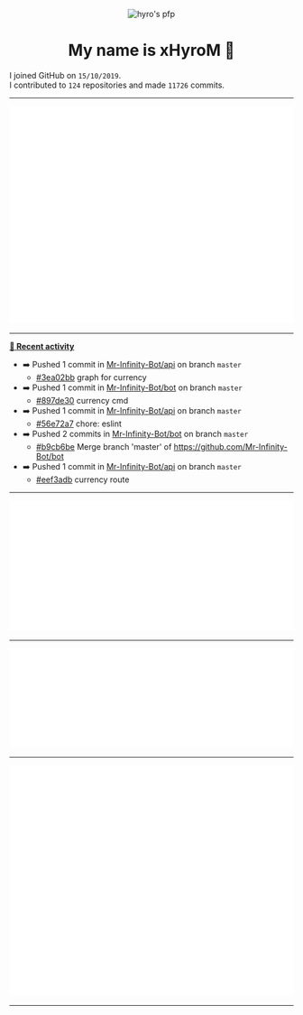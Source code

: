 <p align="center">
    <img src="https://avatars.githubusercontent.com/u/56601352" width="192" alt="hyro's pfp" />
    <h1 align="center">My name is xHyroM 👋</h1>
</p>

I joined GitHub on `15/10/2019`.  
I contributed to `124` repositories and made `11726` commits.  

___

<img src="https://github.com/xHyroM/xHyroM/blob/master/.cache/base.svg">

___

**[📰 Recent activity](https://github.com/xHyroM)**
* ➡️ Pushed 1 commit in [Mr-Infinity-Bot/api](https://github.com/Mr-Infinity-Bot/api) on branch `master`
  * [#3ea02bb](https://github.com/Mr-Infinity-Bot/api/commit/3ea02bb) graph for currency
* ➡️ Pushed 1 commit in [Mr-Infinity-Bot/bot](https://github.com/Mr-Infinity-Bot/bot) on branch `master`
  * [#897de30](https://github.com/Mr-Infinity-Bot/bot/commit/897de30) currency cmd
* ➡️ Pushed 1 commit in [Mr-Infinity-Bot/api](https://github.com/Mr-Infinity-Bot/api) on branch `master`
  * [#56e72a7](https://github.com/Mr-Infinity-Bot/api/commit/56e72a7) chore: eslint
* ➡️ Pushed 2 commits in [Mr-Infinity-Bot/bot](https://github.com/Mr-Infinity-Bot/bot) on branch `master`
  * [#b9cb6be](https://github.com/Mr-Infinity-Bot/bot/commit/b9cb6be) Merge branch &#39;master&#39; of https://github.com/Mr-Infinity-Bot/bot
* ➡️ Pushed 1 commit in [Mr-Infinity-Bot/api](https://github.com/Mr-Infinity-Bot/api) on branch `master`
  * [#eef3adb](https://github.com/Mr-Infinity-Bot/api/commit/eef3adb) currency route


___

<img src="https://github.com/xHyroM/xHyroM/blob/master/.cache/isocalendar.svg">

___

<img src="https://github.com/xHyroM/xHyroM/blob/master/.cache/languages.svg">

___

<img src="https://github.com/xHyroM/xHyroM/blob/master/.cache/achievements.svg">

___